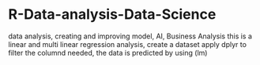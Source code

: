 # R-Data-analysis-Data-Science
data analysis, creating and improving model, AI, Business Analysis
this is a linear and multi linear regression analysis, create a dataset apply dplyr to filter the columnd needed,
the data is predicted by using (lm)
